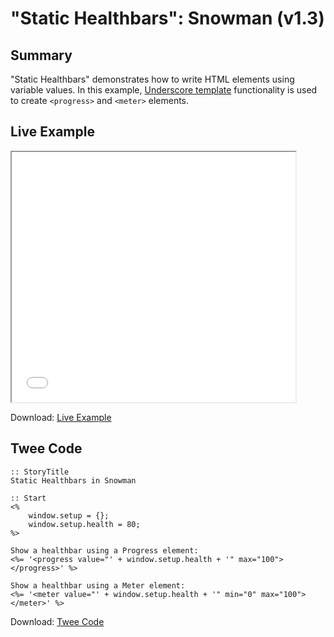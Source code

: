 # "Static Healthbars": Snowman (v1.3)

## Summary

"Static Healthbars" demonstrates how to write HTML elements using variable values. In this example, [Underscore template](https://underscorejs.org/#template) functionality is used to create `<progress>` and `<meter>` elements.

## Live Example

<section>
<iframe src="snowman_statichealthbars_example.html" height=400 width=90%></iframe>

Download: <a href="snowman_statichealthbars_example.html" target="_blank">Live Example</a>
</section>

## Twee Code

```twee
:: StoryTitle
Static Healthbars in Snowman

:: Start
<% 
	window.setup = {};
	window.setup.health = 80;
%>

Show a healthbar using a Progress element:
<%= '<progress value="' + window.setup.health + '" max="100"></progress>' %>

Show a healthbar using a Meter element:
<%= '<meter value="' + window.setup.health + '" min="0" max="100"></meter>' %>

```

Download: <a href="snowman_statichealthbars_twee.txt" target="_blank">Twee Code</a>
